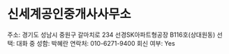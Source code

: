 # 신세계공인중개사사무소

주소: 경기도 성남시 중원구 갈마치로 234 선경SK아파트형공장 B116호(상대원동)
선택: 대화 중
성함: 박혜란
연락처: 010-6271-9400
회신 여부: Yes
